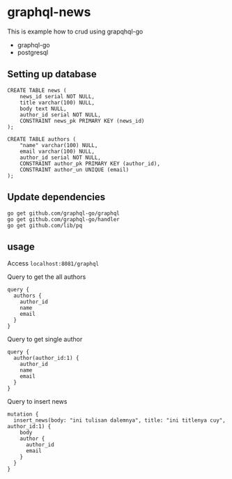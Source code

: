# graphql-news
This is example how to crud using grapqhql-go 
- graphql-go
- postgresql

## Setting up database
```
CREATE TABLE news (
	news_id serial NOT NULL,
	title varchar(100) NULL,
	body text NULL,
	author_id serial NOT NULL,
	CONSTRAINT news_pk PRIMARY KEY (news_id)
);

CREATE TABLE authors (
	"name" varchar(100) NULL,
	email varchar(100) NULL,
	author_id serial NOT NULL,
	CONSTRAINT author_pk PRIMARY KEY (author_id),
	CONSTRAINT author_un UNIQUE (email)
);
```

## Update dependencies
```
go get github.com/graphql-go/graphql
go get github.com/graphql-go/handler
go get github.com/lib/pq
```

## usage
Access `localhost:8081/graphql`

Query to get the all authors
```
query {
  authors {
    author_id
    name
    email
  }
}
```

Query to get single author
```
query {
  author(author_id:1) {
    author_id
    name
    email
  }
}
```

Query to insert news
```
mutation {
  insert_news(body: "ini tulisan dalemnya", title: "ini titlenya cuy", author_id:1) {
    body
    author {
      author_id
      email
    }
  }
}

```